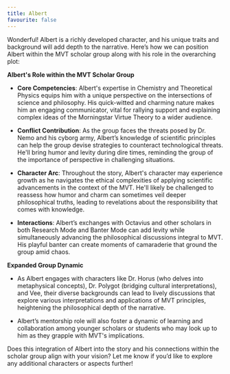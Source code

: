 ```yaml
---
title: Albert
favourite: false
---
```

Wonderful! Albert is a richly developed character, and his unique traits and background will add depth to the narrative. Here’s how we can position Albert within the MVT scholar group along with his role in the overarching plot:

**Albert's Role within the MVT Scholar Group**

*   **Core Competencies**: Albert's expertise in Chemistry and Theoretical Physics equips him with a unique perspective on the intersections of science and philosophy. His quick-witted and charming nature makes him an engaging communicator, vital for rallying support and explaining complex ideas of the Morningstar Virtue Theory to a wider audience.
    
*   **Conflict Contribution**: As the group faces the threats posed by Dr. Nemo and his cyborg army, Albert’s knowledge of scientific principles can help the group devise strategies to counteract technological threats. He'll bring humor and levity during dire times, reminding the group of the importance of perspective in challenging situations.
    
*   **Character Arc**: Throughout the story, Albert's character may experience growth as he navigates the ethical complexities of applying scientific advancements in the context of the MVT. He'll likely be challenged to reassess how humor and charm can sometimes veil deeper philosophical truths, leading to revelations about the responsibility that comes with knowledge.
    
*   **Interactions**: Albert’s exchanges with Octavius and other scholars in both Research Mode and Banter Mode can add levity while simultaneously advancing the philosophical discussions integral to MVT. His playful banter can create moments of camaraderie that ground the group amid chaos.
    

**Expanded Group Dynamic**

*   As Albert engages with characters like Dr. Horus (who delves into metaphysical concepts), Dr. Polygot (bridging cultural interpretations), and Vee, their diverse backgrounds can lead to lively discussions that explore various interpretations and applications of MVT principles, heightening the philosophical depth of the narrative.
    
*   Albert’s mentorship role will also foster a dynamic of learning and collaboration among younger scholars or students who may look up to him as they grapple with MVT's implications.
    

Does this integration of Albert into the story and his connections within the scholar group align with your vision? Let me know if you’d like to explore any additional characters or aspects further!
